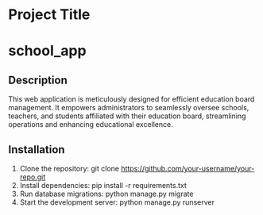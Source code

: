 # Project Title

# school_app

## Description

This web application is meticulously designed for efficient education board management. It empowers administrators to seamlessly oversee schools, teachers, and students affiliated with their education board, streamlining operations and enhancing educational excellence.


## Installation

1. Clone the repository: git clone https://github.com/your-username/your-repo.git
2. Install dependencies: pip install -r requirements.txt
3. Run database migrations: python manage.py migrate
4. Start the development server: python manage.py runserver






